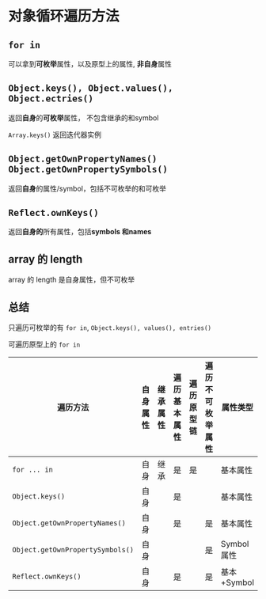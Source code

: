 # 对象循环遍历方法

## `for in`

可以拿到**可枚举**属性，以及原型上的属性, **非自身**属性

## `Object.keys(), Object.values(), Object.ectries()`

返回**自身**的**可枚举**属性， 不包含继承的和symbol

`Array.keys()` 返回迭代器实例

## `Object.getOwnPropertyNames()` `Object.getOwnPropertySymbols()`

返回**自身**的属性/symbol，包括不可枚举的和可枚举

## `Reflect.ownKeys()`

返回**自身的**所有属性，包括**symbols 和names**

## array 的 length

array 的 length 是自身属性，但不可枚举

## 总结

只遍历可枚举的有 `for in`, `Object.keys(), values(), entries()`

可遍历原型上的 `for in`

|遍历方法|自身属性|继承属性|遍历基本属性|遍历原型链|遍历不可枚举属性|属性类型|
|--|--|--|--|--|--|--|
|`for ... in`|自身|继承|是|是||基本属性|
|`Object.keys()`|自身||是|||基本属性|
|`Object.getOwnPropertyNames()`|自身||是||是|基本属性|
|`Object.getOwnPropertySymbols()`|自身||||是|Symbol属性|
|`Reflect.ownKeys()`|自身||是||是|基本+Symbol|
